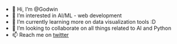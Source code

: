 - 👋 Hi, I’m @Godwin
- 👀 I’m interested in AI/ML - web development 
- 🌱 I’m currently learning more on data visualization tools :D
- 💞️ I’m looking to collaborate on all things related to AI and Python
- 📫 Reach me on [twitter](https://twitter.com/GodwinHoudji)

<!---
Godwinh19/Godwinh19 is a ✨ special ✨ repository because its `README.md` (this file) appears on your GitHub profile.
You can click the Preview link to take a look at your changes.
--->
